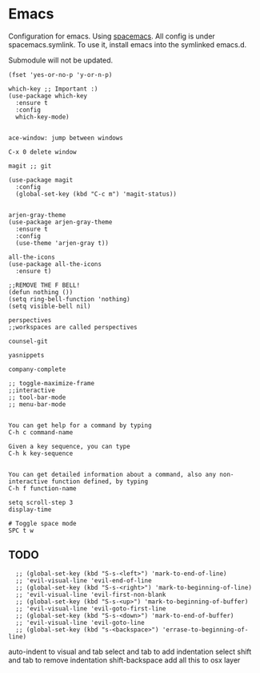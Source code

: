 # Emacs
Configuration for emacs. Using [spacemacs](https://github.com/syl20bnr/spacemacs). All config is under spacemacs.symlink. To use it, install emacs into the symlinked emacs.d.

Submodule will not be updated.

```
(fset 'yes-or-no-p 'y-or-n-p)

which-key ;; Important :)
(use-package which-key
  :ensure t
  :config
  which-key-mode)


ace-window: jump between windows

C-x 0 delete window

magit ;; git

(use-package magit
  :config
  (global-set-key (kbd "C-c m") 'magit-status))


arjen-gray-theme
(use-package arjen-gray-theme
  :ensure t
  :config
  (use-theme 'arjen-gray t))

all-the-icons
(use-package all-the-icons
  :ensure t)

;;REMOVE THE F BELL!
(defun nothing ())
(setq ring-bell-function 'nothing)
(setq visible-bell nil)

perspectives
;;workspaces are called perspectives

counsel-git

yasnippets

company-complete

;; toggle-maximize-frame
;;interactive
;; tool-bar-mode
;; menu-bar-mode


You can get help for a command by typing
C-h c command-name

Given a key sequence, you can type
C-h k key-sequence


You can get detailed information about a command, also any non-interactive function defined, by typing
C-h f function-name

setq scroll-step 3
display-time

# Toggle space mode
SPC t w

```
## TODO
```
  ;; (global-set-key (kbd "S-s-<left>") 'mark-to-end-of-line)
  ;; 'evil-visual-line 'evil-end-of-line
  ;; (global-set-key (kbd "S-s-<right>") 'mark-to-beginning-of-line)
  ;; 'evil-visual-line 'evil-first-non-blank
  ;; (global-set-key (kbd "S-s-<up>") 'mark-to-beginning-of-buffer)
  ;; 'evil-visual-line 'evil-goto-first-line
  ;; (global-set-key (kbd "S-s-<down>") 'mark-to-end-of-buffer)
  ;; 'evil-visual-line 'evil-goto-line
  ;; (global-set-key (kbd "s-<backspace>") 'errase-to-beginning-of-line)
```

auto-indent to visual and tab
select and tab to add indentation
select shift and tab to remove indentation
shift-backspace
add all this to osx layer
